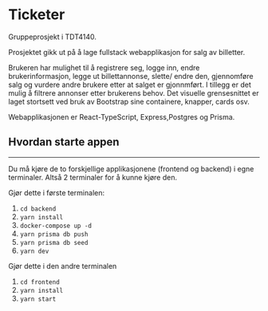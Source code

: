 # Ticketer

Gruppeprosjekt i TDT4140. 

Prosjektet gikk ut på å lage fullstack webapplikasjon for salg av billetter. 

Brukeren har mulighet til å registrere seg, logge inn, endre brukerinformasjon, legge ut billettannonse, slette/ endre den, gjennomføre salg og vurdere andre brukere etter at salget er gjonnmført. I tillegg er det mulig å filtrere annonser etter brukerens behov. Det visuelle grensesnittet er laget stortsett ved bruk av Bootstrap sine containere, knapper, cards osv. 


Webapplikasjonen er React-TypeScript, Express,Postgres og Prisma.

## Hvordan starte appen
* * *

Du må kjøre de to forskjellige applikasjonene (frontend og backend) i egne terminaler. Altså 2 terminaler for å kunne kjøre den.

Gjør dette i første terminalen:
1. ```cd backend```
2. ```yarn install```
3. ```docker-compose up -d```
4. ```yarn prisma db push```
5. ```yarn prisma db seed```
6. ```yarn dev```

Gjør dette i den andre terminalen
1. ```cd frontend```
2. ```yarn install```
3. ```yarn start```
